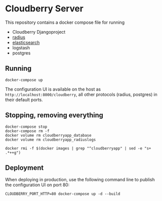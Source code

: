 # Cloudberry Server

This repository contains a docker compose file for running

* Cloudberry Djangoproject
* [radius](README-radius.md)
* [elasticsearch](README-ELK.md)
* logstash
* postgres

## Running

    docker-compose up

The configuration UI is available on the host as `http://localhost:8000/cloudberry`, all other protocols (radius, postgres) in their default ports.

## Stopping, removing everything

    docker-compose stop
    docker-compose rm -f
    docker volume rm cloudberryapp_database
    docker volume rm cloudberryapp_radiuslogs

    docker rmi -f $(docker images | grep "^cloudberryapp" | sed -e "s+  .*++g")

## Deployment

When deploying in production, use the following command line to publish the configuration UI on port 80:

    CLOUDBERRY_PORT_HTTP=80 docker-compose up -d --build
